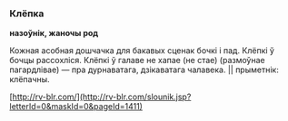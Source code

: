 ### Клёпка
**назоўнік, жаночы род**

Кожная асобная дошчачка для бакавых сценак бочкі і пад. Клёпкі ў бочцы рассохліся. Клёпкі ў галаве не хапае (не стае) (размоўнае пагардлівае) — пра дурнаватага, дзікаватага чалавека. || прыметнік: клёпачны.

<a rel="author">[http://rv-blr.com/](http://rv-blr.com/slounik.jsp?letterId=0&maskId=0&pageId=1411)</a>
